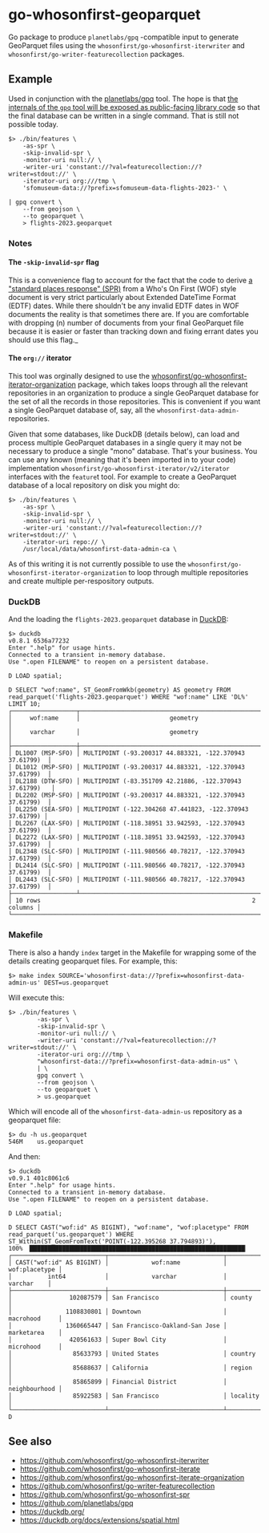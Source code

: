 # go-whosonfirst-geoparquet

Go package to produce `planetlabs/gpq` -compatible input to generate GeoParquet files using the `whosonfirst/go-whosonfirst-iterwriter` and `whosonfirst/go-writer-featurecollection` packages.

## Example

Used in conjunction with the [planetlabs/gpq](https://github.com/planetlabs/gpq) tool. The hope is that [the internals of the `gpq` tool will be exposed as public-facing library code](https://github.com/planetlabs/gpq/issues/113) so that the final database can be written in a single command. That is still not possible today.

```
$> ./bin/features \
	-as-spr \
	-skip-invalid-spr \
	-monitor-uri null:// \
	-writer-uri 'constant://?val=featurecollection://?writer=stdout://' \
	-iterator-uri org:///tmp \
	'sfomuseum-data://?prefix=sfomuseum-data-flights-2023-' \

| gpq convert \
	--from geojson \
	--to geoparquet \
	> flights-2023.geoparquet
```

### Notes

#### The `-skip-invalid-spr` flag

This is a convenience flag to account for the fact that the code to derive [a "standard places response" (SPR)](https://github.com/whosonfirst/go-whosonfirst-spr) from a Who's On First (WOF) style document is very strict particularly about Extended DateTime Format (EDTF) dates. While there shouldn't be any invalid EDTF dates in WOF documents the reality is that sometimes there are. If you are comfortable with dropping (n) number of documents from your final GeoParquet file because it is easier or faster than tracking down and fixing errant dates you should use this flag._

#### The `org://` iterator

This tool was orginally designed to use the [whosonfirst/go-whosonfirst-iterator-organization](https://github.com/whosonfirst/go-whosonfirst-iterate-organization) package, which takes loops through all the relevant repositories in an organization to produce a single GeoParquet database for the set of all the records in those repositories. This is convenient if you want a single GeoParquet database of, say, all the `whosonfirst-data-admin-` repositories.

Given that some databases, like DuckDB (details below), can load and process multiple GeoParquet databases in a single query it may not be necessary to produce a single "mono" database. That's your business. You can use any known (meaning that it's been imported in to your code) implementation `whosonfirst/go-whosonfirst-iterator/v2/iterator` interfaces with the `feature`t tool. For example to create a GeoParquet database of a local repository on disk you might do:

```
$> ./bin/features \
	-as-spr \
	-skip-invalid-spr \
	-monitor-uri null:// \
	-writer-uri 'constant://?val=featurecollection://?writer=stdout://' \
	-iterator-uri repo:// \
	/usr/local/data/whosonfirst-data-admin-ca \
```

As of this writing it is not currently possible to use the `whosonfirst/go-whosonfirst-iterator-organization` to loop through multiple repositories and create multiple per-respository outputs. 

### DuckDB

And the loading the `flights-2023.geoparquet` database in [DuckDB](https://duckdb.org/docs/extensions/spatial.html):

```
$> duckdb
v0.8.1 6536a77232
Enter ".help" for usage hints.
Connected to a transient in-memory database.
Use ".open FILENAME" to reopen on a persistent database.

D LOAD spatial;

D SELECT "wof:name", ST_GeomFromWkb(geometry) AS geometry FROM read_parquet('flights-2023.geoparquet') WHERE "wof:name" LIKE 'DL%' LIMIT 10;
┌──────────────────┬──────────────────────────────────────────────────────────┐
│     wof:name     │                         geometry                         │
│     varchar      │                         geometry                         │
├──────────────────┼──────────────────────────────────────────────────────────┤
│ DL1007 (MSP-SFO) │ MULTIPOINT (-93.200317 44.883321, -122.370943 37.61799)  │
│ DL1012 (MSP-SFO) │ MULTIPOINT (-93.200317 44.883321, -122.370943 37.61799)  │
│ DL2188 (DTW-SFO) │ MULTIPOINT (-83.351709 42.21886, -122.370943 37.61799)   │
│ DL2202 (MSP-SFO) │ MULTIPOINT (-93.200317 44.883321, -122.370943 37.61799)  │
│ DL2250 (SEA-SFO) │ MULTIPOINT (-122.304268 47.441823, -122.370943 37.61799) │
│ DL2267 (LAX-SFO) │ MULTIPOINT (-118.38951 33.942593, -122.370943 37.61799)  │
│ DL2272 (LAX-SFO) │ MULTIPOINT (-118.38951 33.942593, -122.370943 37.61799)  │
│ DL2348 (SLC-SFO) │ MULTIPOINT (-111.980566 40.78217, -122.370943 37.61799)  │
│ DL2414 (SLC-SFO) │ MULTIPOINT (-111.980566 40.78217, -122.370943 37.61799)  │
│ DL2443 (SLC-SFO) │ MULTIPOINT (-111.980566 40.78217, -122.370943 37.61799)  │
├──────────────────┴──────────────────────────────────────────────────────────┤
│ 10 rows                                                           2 columns │
└─────────────────────────────────────────────────────────────────────────────┘
```

### Makefile

There is also a handy `index` target in the Makefile for wrapping some of the details creating geoparquet files. For example, this:

```
$> make index SOURCE='whosonfirst-data://?prefix=whosonfirst-data-admin-us' DEST=us.geoparquet
```

Will execute this:

```
$> ./bin/features \
		-as-spr \
		-skip-invalid-spr \
		-monitor-uri null:// \
		-writer-uri 'constant://?val=featurecollection://?writer=stdout://' \
		-iterator-uri org:///tmp \
		"whosonfirst-data://?prefix=whosonfirst-data-admin-us" \
		| \
		gpq convert \
		--from geojson \
		--to geoparquet \
		> us.geoparquet
```

Which will encode all of the `whosonfirst-data-admin-us` repository as a geoparquet file:

```
$> du -h us.geoparquet 
546M	us.geoparquet
```

And then:

```
$> duckdb
v0.9.1 401c8061c6
Enter ".help" for usage hints.
Connected to a transient in-memory database.
Use ".open FILENAME" to reopen on a persistent database.

D LOAD spatial;

D SELECT CAST("wof:id" AS BIGINT), "wof:name", "wof:placetype" FROM read_parquet('us.geoparquet') WHERE ST_Within(ST_GeomFromText('POINT(-122.395268 37.794893)'), 
100% ▕████████████████████████████████████████████████████████████▏ 
┌──────────────────────────┬────────────────────────────────┬───────────────┐
│ CAST("wof:id" AS BIGINT) │            wof:name            │ wof:placetype │
│          int64           │            varchar             │    varchar    │
├──────────────────────────┼────────────────────────────────┼───────────────┤
│                102087579 │ San Francisco                  │ county        │
│               1108830801 │ Downtown                       │ macrohood     │
│               1360665447 │ San Francisco-Oakland-San Jose │ marketarea    │
│                420561633 │ Super Bowl City                │ microhood     │
│                 85633793 │ United States                  │ country       │
│                 85688637 │ California                     │ region        │
│                 85865899 │ Financial District             │ neighbourhood │
│                 85922583 │ San Francisco                  │ locality      │
└──────────────────────────┴────────────────────────────────┴───────────────┘
D
```

## See also

* https://github.com/whosonfirst/go-whosonfirst-iterwriter
* https://github.com/whosonfirst/go-whosonfirst-iterate
* https://github.com/whosonfirst/go-whosonfirst-iterate-organization
* https://github.com/whosonfirst/go-writer-featurecollection
* https://github.com/whosonfirst/go-whosonfirst-spr
* https://github.com/planetlabs/gpq
* https://duckdb.org/
* https://duckdb.org/docs/extensions/spatial.html